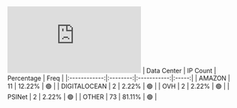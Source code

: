 ![Diagramm](https://github.com/obajay/StateSync-snapshots/blob/main/Projects/Source/1/README.md)
| Data Center | IP Count | Percentage | Freq |
|:------------:|:--------:|:-----------:|:-----:|
| AMAZON | 11 | 12.22% | 🟢 |
| DIGITALOCEAN | 2 | 2.22% | 🟢 |
| OVH | 2 | 2.22% | 🟢 |
| PSINet | 2 | 2.22% | 🟢 |
| OTHER | 73 | 81.11% | 🟢 |